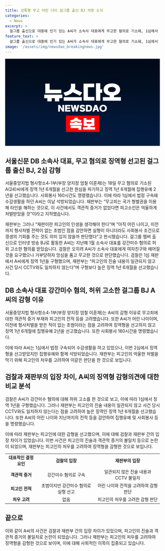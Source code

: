 ```yaml
---
title: 성폭행 무고 어린 나이 걸그룹 출신 BJ 석방 소식
categories:
  - News
excerpt: >
  걸그룹 출신으로 대중에 인기 있는 A씨가 소속사 대표에게 무고한 혐의로 기소돼, 1심에서 실형을 선고받았지만 2심에서 감형을 받았다. 서울중앙지법 형사항소4-1부는 A씨에게 징역 1년 6개월을 선고한 원심을 파기하고 징역 1년 6개월에 집행유예 2년을 선고했으며, 사회봉사 160시간도 명령했다. 재판부는 “피고인의 인생을 고려해야 한다”며 감형 이유를 밝혔고, A씨는 이에 따라 1심에서의 구속 생활을 누리지 못하고 석방됐다.
feature_text: >
  걸그룹 출신으로 대중에 인기 있는 A씨가 소속사 대표에게 무고한 혐의로 기소돼, 1심에서 실형을 선고받았지만 2심에서 감형을 받았다. 서울중앙지법 형사항소4-1부는 A씨에게 징역 1년 6개월을 선고한 원심을 파기하고 징역 1년 6개월에 집행유예 2년을 선고했으며, 사회봉사 160시간도 명령했다. 재판부는 “피고인의 인생을 고려해야 한다”며 감형 이유를 밝혔고, A씨는 이에 따라 1심에서의 구속 생활을 누리지 못하고 석방됐다.
image: '/assets/img/newsdao_breakingnews.jpg'
---
```


<p><img src="/assets/img/newsdao_breakingnews.jpg" alt="pcversion 속보" /></p>

<h2 data-ke-size="size26">서울신문 DB 소속사 대표, 무고 혐의로 징역형 선고된 걸그룹 출신 BJ, 2심 감형</h2>

<p data-ke-size="size16">서울중앙지법 형사항소4-1부(부장 양지정 엄철 이훈재)는 18일 무고 혐의로 기소된 A(24)씨에게 징역 1년 6개월을 선고한 원심을 파기하고 징역 1년 6개월에 집행유예 2년을 선고했습니다. 사회봉사 160시간도 명령했습니다. 이에 따라 1심에서 법정 구속돼 수감생활을 하던 A씨는 이날 석방되었습니다. 재판부는 “무고죄는 국가 형벌권을 이용해 타인을 해하는 것으로, 이 사건에서도 객관적 증거가 없었다면 피고소인은 억울하게 처벌받았을 것”이라고 지적했습니다.</p>

<p data-ke-size="size16">재판부는 그러나 “재판이란 피고인의 인생을 생각해야 한다”며 “아직 어린 나이고, 이전까지 형사처벌 전력이 없는 초범인 점을 감안하면 실형이 아니더라도 사회봉사 조건으로 갱생의 기회를 주는 것도 의미 있지 않을까 판단했다”고 판시했습니다. 걸그룹 멤버 출신으로 인터넷 방송 BJ로 활동한 A씨는 지난해 1월 소속사 대표를 강간미수 혐의로 허위 고소한 혐의를 받았습니다. 검찰은 오히려 A씨가 소속사 대표에게 여자친구와 헤어질 것을 요구했으나 거부당하자 앙심을 품고 무고한 것으로 판단했습니다. 검찰은 1심 재판에서 A씨에게 징역 1년을 구형했으며, 재판부는 “피고인의 진술 내용이 일관되지 않고 사건 당시 CCTV와도 일치하지 않는다”며 구형보다 높은 징역 1년 6개월을 선고했습니다.</p>

<h2 data-ke-size="size26">DB 소속사 대표 강간미수 혐의, 허위 고소한 걸그룹 BJ A씨의 감형 이유</h2>

<p data-ke-size="size16">서울중앙지법 형사항소4-1부(부장 양지정 엄철 이훈재)는 A씨의 감형 이유로 무고죄에 대한 객관적 증거 부재와 피고인의 전적 등을 고려했습니다. 또한 A씨가 어린 나이이며, 이전에 형사처벌을 받은 적이 없는 초범이라는 점을 고려하여 징역형을 선고하지 않고 징역 1년 6개월에 집행유예 2년을 선고했습니다. 또한 사회봉사 160시간을 명령했습니다.</p>

<p data-ke-size="size16">이에 따라 A씨는 1심에서 법정 구속되어 수감생활을 하고 있었으나, 이번 2심에서 징역형을 선고받았지만 집행유예와 함께 석방되었습니다. 재판부는 피고인의 억울한 처벌을 막기 위해 피고인의 처우를 고려하여 이같은 판단을 한 것으로 보입니다.</p>

<h2 data-ke-size="size26">검찰과 재판부의 입장 차이, A씨의 징역형 감형의견에 대한 비교 분석</h2>

<p data-ke-size="size16">검찰은 A씨가 강간미수 혐의에 대해 허위 고소를 한 것으로 보고, 이에 따라 1심에서 징역 1년을 구형했습니다. 그러나 재판부는 피고인의 진술 내용이 일관되지 않고 사건 당시 CCTV와도 일치하지 않는다는 점을 고려하여 높은 징역인 징역 1년 6개월을 선고했습니다. 또한 A씨의 어린 나이와 지난까지의 전적 등을 감안하여 집행유예 및 사회봉사 등을 명령했습니다.</p>

<p data-ke-size="size16">이에 따라 재판부는 피고인에 대한 감형을 선고했으며, 이에 대해 검찰과 재판부 간의 입장 차이가 있었습니다. 이번 사건은 피고인의 진술과 객관적 증거의 불일치 등으로 논란이 되었으며, 재판부는 피고인의 처우를 고려하여 징역형을 감형한 것으로 보입니다.</p>

<table>
    <tr>
        <td style="text-align: center; height: 17px;"><b>대표적인 결정 요인</b></td>
        <td style="text-align: center; height: 17px;"><b>검찰의 입장</b></td>
        <td style="text-align: center; height: 17px;"><b>재판부의 입장</b></td>
    </tr>
    <tr>
        <td style="text-align: center; height: 17px;"><b>객관적 증거</b></td>
        <td style="text-align: center;">강간미수 혐의로 구속</td>
        <td style="text-align: center;">일관되지 않은 진술 내용과 CCTV 불일치</td>
    </tr>
    <tr>
        <td style="text-align: center; height: 17px;"><b>피고인 전적</b></td>
        <td style="text-align: center;">초범이지만 강간미수 혐의로 실형 선고</td>
        <td style="text-align: center;">어린 나이와 전적을 고려하여 감형 판단</td>
    </tr>
    <tr>
        <td style="text-align: center; height: 17px;"><b>처우 고려</b></td>
        <td style="text-align: center;">없음</td>
        <td style="text-align: center;">피고인의 처우를 고려한 감형 판단</td>
    </tr>
</table>

<h2 data-ke-size="size26">끝으로</h2>

<p data-ke-size="size16">이와 같이 A씨의 사건은 검찰과 재판부 간의 입장 차이가 있었으며, 피고인의 진술과 객관적 증거의 불일치로 논란이 되었습니다. 그러나 재판부는 피고인의 처우를 고려하여 징역형을 감형한 것으로 보이며, 이에 대해 사회적인 이목이 집중되고 있습니다.</p>

